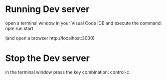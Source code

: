 
# Running Dev server
open a terminal window in your Visual Code IDE and execute the command:
npm run start

(and open a browser http://localhost:3000)

# Stop the Dev server
in the terminal window press the key combination:
control-c


